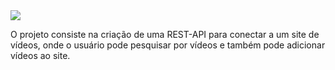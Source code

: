 <img src="https://camo.githubusercontent.com/fafa58018b42e732e730bb9675e3b21e0a9b6892c4bd5679e1cc16ad9d1a4b30/68747470733a2f2f7777772e616c7572612e636f6d2e62722f6173736574732f696d672f6368616c6c656e6765732f6261636b2d656e642f6368616c6c656e6765732d6c6f676f2d322e313632353039303932342e737667" />

O projeto consiste na criação de uma REST-API para conectar a um site de vídeos, onde o usuário pode pesquisar por vídeos e também pode adicionar vídeos ao site.